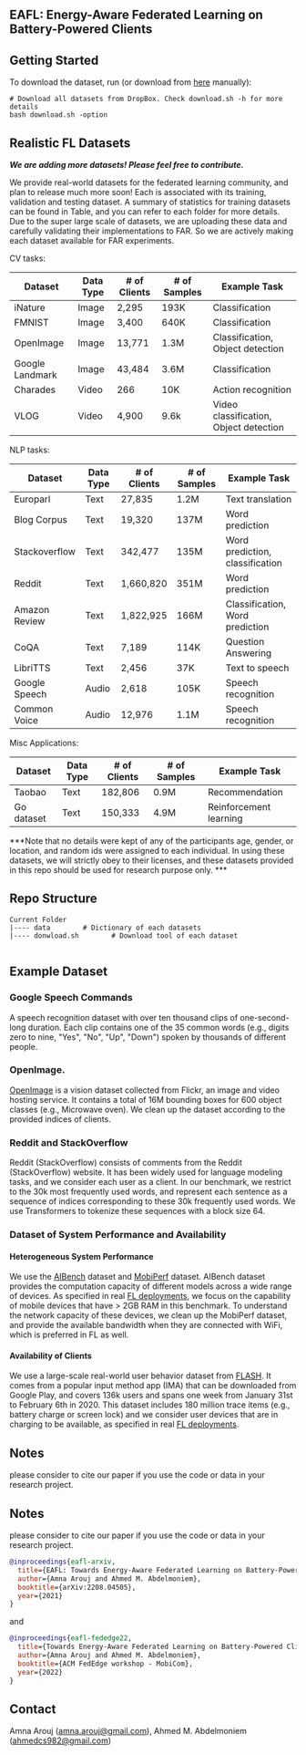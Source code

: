
## EAFL: Energy-Aware Federated Learning on Battery-Powered Clients

## Getting Started

To download the dataset, run (or download from [here](https://drive.google.com/drive/folders/12s44-VmbLozTsU9oM4RGzXpBfgoeFqmy?usp=sharing) manually):

```
# Download all datasets from DropBox. Check download.sh -h for more details
bash download.sh -option 
```

## Realistic FL Datasets

***We are adding more datasets! Please feel free to contribute.***

We provide real-world datasets for the federated learning community, and plan to release much more soon! Each is associated with its training, validation and testing dataset. A summary of statistics for training datasets can be found in Table, and you can refer to each folder for more details. Due to the super large scale of datasets, we are uploading these data and carefully validating their implementations to FAR. So we are actively making each dataset available for FAR experiments. 

CV tasks:

| Dataset       | Data Type   |# of Clients  | # of Samples   | Example Task | 
| -----------   | ----------- | -----------  |  ----------- |    ----------- |
| iNature       |   Image     |   2,295      |   193K        |   Classification |
| FMNIST        |   Image     |   3,400      |   640K        |   Classification  |    
| OpenImage     |   Image     |   13,771     |   1.3M        |   Classification, Object detection      |
| Google Landmark|  Image     |   43,484     |   3.6M        |   Classification       |
| Charades      |   Video     |    266       |   10K         |   Action recognition   |
| VLOG          |   Video     |    4,900     |   9.6k        |   Video classification, Object detection |

NLP tasks:

| Dataset       | Data Type   |# of Clients  | # of Samples   | Example Task | 
| -----------   | ----------- | -----------  |  ----------- |   ----------- |
| Europarl      |   Text      |   27,835     |   1.2M        |   Text translation  |
| Blog Corpus   |   Text      |   19,320     |   137M        |   Word prediction      |
| Stackoverflow |   Text      |   342,477    |   135M        |  Word prediction, classification |
| Reddit        |   Text      |  1,660,820   |   351M        |  Word prediction   |
| Amazon Review |   Text      | 1,822,925    |   166M        | Classification, Word prediction |
|  CoQA         |   Text      |     7,189    |   114K        |  Question Answering |
|LibriTTS       |   Text      |     2,456    |    37K        |   Text to speech    |
|Google Speech  |   Audio     |     2,618    |   105K        |   Speech recognition |
|Common Voice   |   Audio     |     12,976   |    1.1M       |   Speech recognition |

Misc Applications:

| Dataset       | Data Type   |# of Clients  | # of Samples   | Example Task | 
| -----------   | ----------- | -----------  |  ----------- |   ----------- |
|Taobao         |   Text      |     182,806  |    0.9M       |   Recommendation |
|Go dataset     |   Text      |     150,333  |    4.9M       |   Reinforcement learning | 

***Note that no details were kept of any of the participants age, gender, or location, and random ids were assigned to each individual. In using these datasets, we will strictly obey to their licenses, and these datasets provided in this repo should be used for research purpose only. ***

## Repo Structure

```
Current Folder
|---- data        # Dictionary of each datasets 
|---- donwload.sh        # Download tool of each dataset
    
```

## Example Dataset

### Google Speech Commands
A speech recognition dataset with over ten thousand clips of one-second-long duration. Each clip contains one of the 35 common words (e.g., digits zero to nine, "Yes", "No", "Up", "Down") spoken by thousands of different people. 

### OpenImage. 
[OpenImage](https://storage.googleapis.com/openimages/web/index.html) is a vision dataset collected from Flickr, an image and video hosting service. It contains a total of 16M bounding boxes for 600 object classes (e.g., Microwave oven). We clean up the dataset according to the provided indices of clients. 


### Reddit and StackOverflow
Reddit (StackOverflow) consists of comments from the Reddit (StackOverflow) website. It has been widely used for language modeling tasks, and we consider each user as a client. In our benchmark, we restrict to the 30k most frequently used words, and represent each sentence as a sequence of indices corresponding to these 30k frequently used words. We use Transformers to tokenize these sequences with a block size 64.

### Dataset of System Performance and Availability

#### Heterogeneous System Performance
We use the [AIBench](http://ai-benchmark.com/ranking_deeplearning_detailed.html) dataset and [MobiPerf](https://www.measurementlab.net/tests/mobiperf/) dataset. AIBench dataset provides the computation capacity of different models across a wide range of devices. As specified in real [FL deployments](https://arxiv.org/abs/1902.01046), we focus on the capability of mobile devices that have > 2GB RAM in this benchmark. To understand the network capacity of these devices, we clean up the MobiPerf dataset, and provide the available bandwidth when they are connected with WiFi, which is preferred in FL as well. 

#### Availability of Clients
We use a large-scale real-world user behavior dataset from [FLASH](https://github.com/PKU-Chengxu/FLASH). It comes from a popular input method app (IMA) that can be downloaded from Google Play, and covers 136k users and spans one week from January 31st to February 6th in 2020. This dataset includes 180 million trace items (e.g., battery charge or screen lock) and we consider user devices that are in charging to be available, as specified in real [FL deployments](https://arxiv.org/abs/1902.01046).


## Notes
please consider to cite our paper if you use the code or data in your research project.

## Notes
please consider to cite our paper if you use the code or data in your research project.

```bibtex
@inproceedings{eafl-arxiv,
  title={EAFL: Towards Energy-Aware Federated Learning on Battery-Powered Edge Devices},
  author={Amna Arouj and Ahmed M. Abdelmoniem},
  booktitle={arXiv:2208.04505},
  year={2021}
}
```

and  

```bibtex
@inproceedings{eafl-fededge22,
  title={Towards Energy-Aware Federated Learning on Battery-Powered Clients},
  author={Amna Arouj and Ahmed M. Abdelmoniem},
  booktitle={ACM FedEdge workshop - MobiCom},
  year={2022}
}
```

## Contact
Amna Arouj (amna.arouj@gmail.com), Ahmed M. Abdelmoniem (ahmedcs982@gmail.com)


